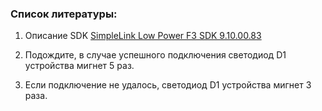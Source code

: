 ### Список литературы:
1. Описание SDK [SimpleLink Low Power F3 SDK 9.10.00.83](https://software-dl.ti.com/simplelink/esd/simplelink_lowpower_f3_sdk/9.10.00.83/exports/docs/zigbee/html/quickstart-guide/quickstart-intro-cc23xx.html)

3. Подождите, в случае успешного подключения светодиод D1 устройства мигнет 5 раз.
4. Если подключение не удалось, светодиод D1 устройства мигнет 3 раза.
